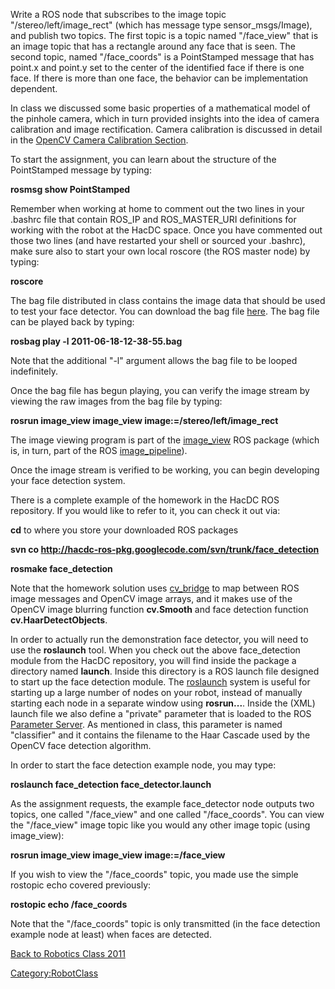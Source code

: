 Write a ROS node that subscribes to the image topic
"/stereo/left/image_rect" (which has message type sensor_msgs/Image),
and publish two topics. The first topic is a topic named "/face_view"
that is an image topic that has a rectangle around any face that is
seen. The second topic, named "/face_coords" is a PointStamped message
that has point.x and point.y set to the center of the identified face if
there is one face. If there is more than one face, the behavior can be
implementation dependent.

In class we discussed some basic properties of a mathematical model of
the pinhole camera, which in turn provided insights into the idea of
camera calibration and image rectification. Camera calibration is
discussed in detail in the [OpenCV Camera Calibration
Section](http://opencv.willowgarage.com/documentation/camera_calibration_and_3d_reconstruction.html).

To start the assignment, you can learn about the structure of the
PointStamped message by typing:

**rosmsg show PointStamped**

Remember when working at home to comment out the two lines in your
.bashrc file that contain ROS_IP and ROS_MASTER_URI definitions for
working with the robot at the HacDC space. Once you have commented out
those two lines (and have restarted your shell or sourced your .bashrc),
make sure also to start your own local roscore (the ROS master node) by
typing:

**roscore**

The bag file distributed in class contains the image data that should be
used to test your face detector. You can download the bag file
[here](http://hacdc-ros-pkg.googlecode.com/files/2011-06-18-12-38-55.bag).
The bag file can be played back by typing:

**rosbag play -l 2011-06-18-12-38-55.bag**

Note that the additional "-l" argument allows the bag file to be looped
indefinitely.

Once the bag file has begun playing, you can verify the image stream by
viewing the raw images from the bag file by typing:

**rosrun image_view image_view image:=/stereo/left/image_rect**

The image viewing program is part of the
[image_view](http://www.ros.org/wiki/image_view) ROS package (which is,
in turn, part of the ROS
[image_pipeline](http://www.ros.org/wiki/image_pipeline)).

Once the image stream is verified to be working, you can begin
developing your face detection system.

There is a complete example of the homework in the HacDC ROS repository.
If you would like to refer to it, you can check it out via:

**cd** to where you store your downloaded ROS packages

**svn co
<http://hacdc-ros-pkg.googlecode.com/svn/trunk/face_detection>**

**rosmake face_detection**

Note that the homework solution uses
[cv_bridge](http://www.ros.org/wiki/cv_bridge) to map between ROS image
messages and OpenCV image arrays, and it makes use of the OpenCV image
blurring function **cv.Smooth** and face detection function
**cv.HaarDetectObjects**.

In order to actually run the demonstration face detector, you will need
to use the **roslaunch** tool. When you check out the above
face_detection module from the HacDC repository, you will find inside
the package a directory named **launch**. Inside this directory is a ROS
launch file designed to start up the face detection module. The
[roslaunch](http://www.ros.org/wiki/roslaunch) system is useful for
starting up a large number of nodes on your robot, instead of manually
starting each node in a separate window using **rosrun...**. Inside the
(XML) launch file we also define a "private" parameter that is loaded to
the ROS [Parameter Server](http://www.ros.org/wiki/Parameter%20Server).
As mentioned in class, this parameter is named "classifier" and it
contains the filename to the Haar Cascade used by the OpenCV face
detection algorithm.

In order to start the face detection example node, you may type:

**roslaunch face_detection face_detector.launch**

As the assignment requests, the example face_detector node outputs two
topics, one called "/face_view" and one called "/face_coords". You can
view the "/face_view" image topic like you would any other image topic
(using image_view):

**rosrun image_view image_view image:=/face_view**

If you wish to view the "/face_coords" topic, you made use the simple
rostopic echo covered previously:

**rostopic echo /face_coords**

Note that the "/face_coords" topic is only transmitted (in the face
detection example node at least) when faces are detected.

[Back to Robotics Class
2011](http://wiki.hacdc.org/index.php/Robotics_Class_2011)

[Category:RobotClass](Category:RobotClass)
